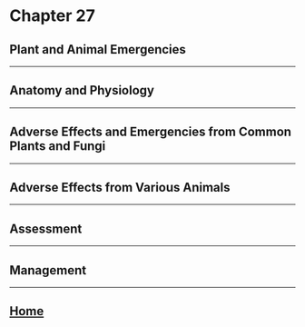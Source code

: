 # Chapter 27
## Plant and Animal Emergencies

---

## Anatomy and Physiology

---

## Adverse Effects and Emergencies from Common Plants and Fungi

---

## Adverse Effects from Various Animals

---

## Assessment

---

## Management

---

## [Home](./index.html)